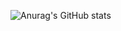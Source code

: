 ![Anurag's GitHub stats](https://github-readme-stats.vercel.app/api?username=iankaguer&show_icons=true&theme=radical)
